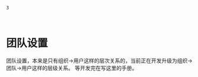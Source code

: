 ```index
3
```
```tag

```
```summary

```

# 团队设置


团队设置，本来是只有组织->用户这样的层次关系的，当前正在开发升级为组织->团队->用户这样的层级关系。
等开发完在写这里的手册。